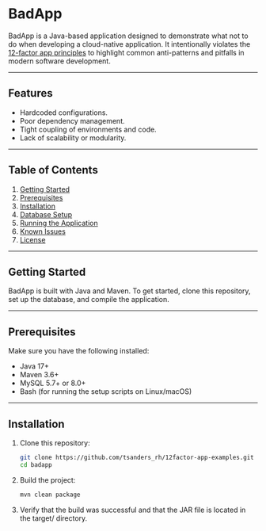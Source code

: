 # **BadApp**

BadApp is a Java-based application designed to demonstrate what not to do when developing a cloud-native application. It intentionally violates the [12-factor app principles](https://12factor.net/) to highlight common anti-patterns and pitfalls in modern software development.

---

## **Features**
- Hardcoded configurations.
- Poor dependency management.
- Tight coupling of environments and code.
- Lack of scalability or modularity.

---

## **Table of Contents**
1. [Getting Started](#getting-started)
2. [Prerequisites](#prerequisites)
3. [Installation](#installation)
4. [Database Setup](#database-setup)
5. [Running the Application](#running-the-application)
6. [Known Issues](#known-issues)
7. [License](#license)

---

## **Getting Started**

BadApp is built with Java and Maven. To get started, clone this repository, set up the database, and compile the application.

---

## **Prerequisites**

Make sure you have the following installed:
- Java 17+
- Maven 3.6+
- MySQL 5.7+ or 8.0+
- Bash (for running the setup scripts on Linux/macOS)

---

## **Installation**

1. Clone this repository:
   ```bash
   git clone https://github.com/tsanders_rh/12factor-app-examples.git
   cd badapp
2. Build the project:
   ```bash
   mvn clean package
3. Verify that the build was successful and that the JAR file is located in the target/ directory.

